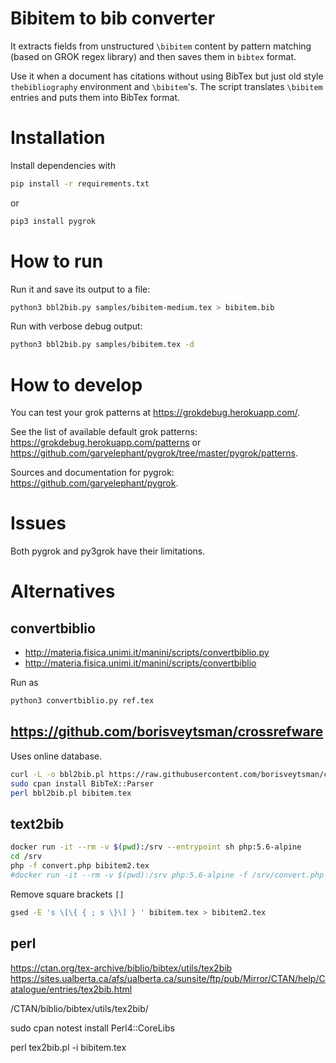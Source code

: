 # Bibitem to bib converter

It extracts fields from unstructured `\bibitem` content by pattern matching (based on GROK regex library) and then saves them in `bibtex` format.

Use it when a document has citations without using BibTex but just old style `thebibliography` environment and `\bibitem`'s. The script translates `\bibitem` entries and puts them into BibTex format.


# Installation
Install dependencies with

```sh
pip install -r requirements.txt
```

or

```sh
pip3 install pygrok
```


# How to run

Run it and save its output to a file:
```sh
python3 bbl2bib.py samples/bibitem-medium.tex > bibitem.bib
```

Run with verbose debug output:
```sh
python3 bbl2bib.py samples/bibitem.tex -d
```


# How to develop
You can test your grok patterns at https://grokdebug.herokuapp.com/.

See the list of available default grok patterns: https://grokdebug.herokuapp.com/patterns or https://github.com/garyelephant/pygrok/tree/master/pygrok/patterns.

Sources and documentation for pygrok: https://github.com/garyelephant/pygrok.


# Issues
Both pygrok and py3grok have their limitations.


# Alternatives

## convertbiblio
- http://materia.fisica.unimi.it/manini/scripts/convertbiblio.py
- http://materia.fisica.unimi.it/manini/scripts/convertbiblio

Run as
```sh
python3 convertbiblio.py ref.tex
```


## https://github.com/borisveytsman/crossrefware
Uses online database.
```sh
curl -L -o bbl2bib.pl https://raw.githubusercontent.com/borisveytsman/crossrefware/master/bbl2bib.pl
sudo cpan install BibTeX::Parser
perl bbl2bib.pl bibitem.tex
```


## text2bib
```sh
docker run -it --rm -v $(pwd):/srv --entrypoint sh php:5.6-alpine
cd /srv
php -f convert.php bibitem2.tex
#docker run -it --rm -v $(pwd):/srv php:5.6-alpine -f /srv/convert.php /srv/bbl.tex
```

Remove square brackets `[]`
```sh
gsed -E 's \[\{ { ; s \}\] } ' bibitem.tex > bibitem2.tex
```



## perl
https://ctan.org/tex-archive/biblio/bibtex/utils/tex2bib
https://sites.ualberta.ca/afs/ualberta.ca/sunsite/ftp/pub/Mirror/CTAN/help/Catalogue/entries/tex2bib.html

/CTAN/biblio/bibtex/utils/tex2bib/

sudo cpan
notest install Perl4::CoreLibs

perl tex2bib.pl -i bibitem.tex

